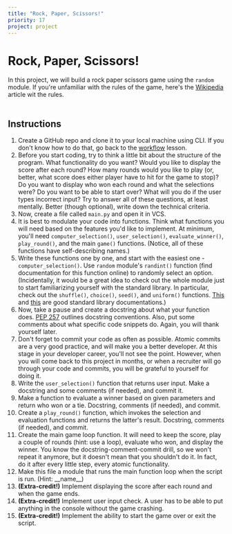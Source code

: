 ```yaml
---
title: "Rock, Paper, Scissors!"
priority: 17
project: project
---
```


# Rock, Paper, Scissors!

In this project, we will build a rock paper scissors game using the `random` module. If you're unfamiliar with the rules of the game, here's the [Wikipedia](https://en.wikipedia.org/wiki/Rock_paper_scissors) article wit the rules.
<br><br>

## Instructions

1. Create a GitHub repo and clone it to your local machine using CLI. If you don't know how to do that, go back to the [workflow](https://vennbury.com/lessons/python/basics/prerequisites/workflow-exercise) lesson.
2. Before you start coding, try to think a little bit about the structure of the program. What functionality do you want? Would you like to display the score after each round? How many rounds would you like to play (or, better, what score does either player have to hit for the game to stop)? Do you want to display who won each round and what the selections were? Do you want to be able to start over? What will you do if the user types incorrect input? Try to answer all of these questions, at least mentally. Better (though optional), write down the technical criteria.
3. Now, create a file called `main.py` and open it in VCS.
4. It is best to modulate your code into functions. Think what functions you will need based on the features you'd like to implement. At minimum, you'll need `computer_selection()`, `user_selection()`, `evaluate_winner()`, `play_round()`, and the main `game()` functions. (Notice, all of these functions have self-describing names.)
5. Write these functions one by one, and start with the easiest one - `computer_selection()`. Use `random` module's `randint()` function (find documentation for this function online) to randomly select an option.
   (Incidentally, it would be a great idea to check out the whole module just to start familiarizing yourself with the standard library. In particular, check out the `shuffle()`, `choice()`, `seed()`, and `uniform()` functions. [This](https://pymotw.com/3/) and [this](https://docs.python.org/3/library/) are good standard library documentations.)
6. Now, take a pause and create a docstring about what your function does. [PEP 257](https://peps.python.org/pep-0257/) outlines docstring conventions. Also, put some comments about what specific code snippets do. Again, you will thank yourself later.
7. Don't forget to commit your code as often as possible. Atomic commits are a very good practice, and will make you a better developer. At this stage in your developer career, you'll not see the point. However, when you will come back to this project in months, or when a recruiter will go through your code and commits, you will be grateful to yourself for doing it.
8. Write the `user_selection()` function that returns user input. Make a docstring and some comments (if needed), and commit it.
9. Make a function to evaluate a winner based on given parameters and return who won or a tie. Docstring, comments (if needed), and commit.
10. Create a `play_round()` function, which invokes the selection and evaluation functions and returns the latter's result. Docstring, comments (if needed), and commit.
11. Create the main game loop function. It will need to keep the score, play a couple of rounds (hint: use a loop), evaluate who won, and display the winner. You know the docstring-comment-commit drill, so we won't repeat it anymore, but it doesn't mean that you shouldn't do it. In fact, do it after every little step, every atomic functionality.
12. Make this file a module that runs the main function loop when the script is run. (Hint: \_\_name\_\_)
13. <b>(Extra-credit!)</b> Implement displaying the score after each round and when the game ends.
14. <b>(Extra-credit!)</b> Implement user input check. A user has to be able to put anything in the console without the game crashing.
15. <b>(Extra-credit!)</b> Implement the ability to start the game over or exit the script.

<!-- Similar to the exercises, access the replit [here](https://replit.com/@Vennbury/RockPaperScissors) for the template code and then fork it and code away! -->
